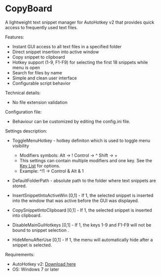 # CopyBoard

A lightweight text snippet manager for AutoHotkey v2 that provides quick access to frequently used text files.

Features:
- Instant GUI access to all text files in a specified folder
- Direct snippet insertion into active window 
- Copy snippet to clipboard
- Hotkey support (1-9, F1-F9) for selecting the first 18 snippets while menu is open
- Search for files by name
- Simple and clean user interface
- Configurable script behavior


Technical details:
- No file extension validation


Configuration file:
- Behaviour can be customized by editing the config.ini file.


Settings description:
 - ToggleMenuHotkey - hotkey definiton which is used to toggle menu visibility
      - Modifiers symbols: Alt -> !  Control -> ^  Shift -> +
     - This settings can contain multiple modifiers and one key. See the <a href="https://www.autohotkey.com/docs/v2/KeyList.htm">Key List</a> for options. 
     - Example: ^!1 -> Control & Alt & 1
       
- DefaultFolderPath - absolute path to the folder where text snippets are stored.
- InsertSnippetIntoActiveWin [0,1] - If 1, the selected snippet is inserted into the window that was active before the GUI was displayed.
- CopySnippetIntoClipboard [0,1] - If 1, the selected snippet is inserted into clipboard.
- DisableMainGuiHotkeys [0,1] - If 1, the keys 1-9 and F1-F9 will not be bound to snippet selection .
- HideMenuAfterUse [0,1] - If 1, the menu will automatically hide after a snippet is selected.


Requirements: 
 - AutoHotkey v2: <a href="https://www.autohotkey.com/download/ahk-v2.exe">Download here</a>
 - OS: Windows 7 or later
